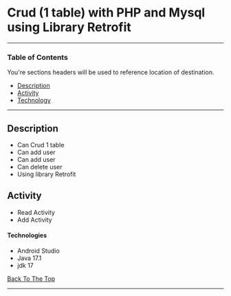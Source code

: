 # Crud (1 table) with PHP and Mysql using Library Retrofit

---

### Table of Contents

You're sections headers will be used to reference location of destination.

- [Description](#description)
- [Activity](#activity)
- [Technology](#technologies)

---

## Description

- Can Crud 1 table
- Can add user
- Can add user
- Can delete user
- Using library Retrofit


## Activity

- Read Activity
- Add Activity

#### Technologies

- Android Studio
- Java 17.1
- jdk 17

[Back To The Top](#academic-data-app)

---
